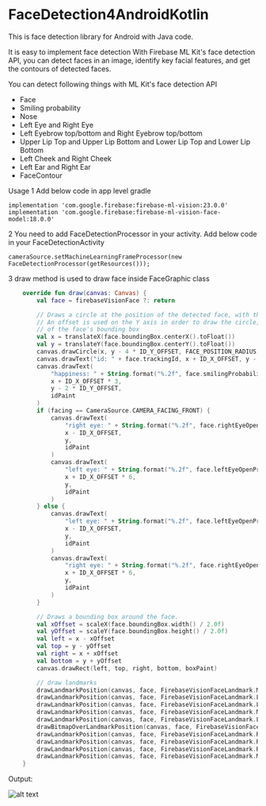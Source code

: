 # FaceDetection4AndroidKotlin

This is face detection library for Android with Java code.

It is easy to implement face detection With Firebase ML Kit's face detection API, you can detect faces in an image, identify key facial features, and get the contours of detected faces.

You can detect following things with ML Kit's face detection API
- Face
- Smiling probability
- Nose
- Left Eye and Right Eye
- Left Eyebrow top/bottom and Right Eyebrow top/bottom
- Upper Lip Top and Upper Lip Bottom and Lower Lip Top and Lower Lip Bottom
- Left Cheek and Right Cheek
- Left Ear and Right Ear
- FaceContour

Usage
1 Add below code in app level gradle
```
implementation 'com.google.firebase:firebase-ml-vision:23.0.0'
implementation 'com.google.firebase:firebase-ml-vision-face-model:18.0.0'
```
2 You need to add FaceDetectionProcessor in your activity. Add below code in your FaceDetectionActivity
```
cameraSource.setMachineLearningFrameProcessor(new FaceDetectionProcessor(getResources()));
```
3 draw method is used to draw face inside FaceGraphic class
```Kotlin
    override fun draw(canvas: Canvas) {
        val face = firebaseVisionFace ?: return

        // Draws a circle at the position of the detected face, with the face's track id below.
        // An offset is used on the Y axis in order to draw the circle, face id and happiness level in the top area
        // of the face's bounding box
        val x = translateX(face.boundingBox.centerX().toFloat())
        val y = translateY(face.boundingBox.centerY().toFloat())
        canvas.drawCircle(x, y - 4 * ID_Y_OFFSET, FACE_POSITION_RADIUS, facePositionPaint)
        canvas.drawText("id: " + face.trackingId, x + ID_X_OFFSET, y - 3 * ID_Y_OFFSET, idPaint)
        canvas.drawText(
            "happiness: " + String.format("%.2f", face.smilingProbability),
            x + ID_X_OFFSET * 3,
            y - 2 * ID_Y_OFFSET,
            idPaint
        )
        if (facing == CameraSource.CAMERA_FACING_FRONT) {
            canvas.drawText(
                "right eye: " + String.format("%.2f", face.rightEyeOpenProbability),
                x - ID_X_OFFSET,
                y,
                idPaint
            )
            canvas.drawText(
                "left eye: " + String.format("%.2f", face.leftEyeOpenProbability),
                x + ID_X_OFFSET * 6,
                y,
                idPaint
            )
        } else {
            canvas.drawText(
                "left eye: " + String.format("%.2f", face.leftEyeOpenProbability),
                x - ID_X_OFFSET,
                y,
                idPaint
            )
            canvas.drawText(
                "right eye: " + String.format("%.2f", face.rightEyeOpenProbability),
                x + ID_X_OFFSET * 6,
                y,
                idPaint
            )
        }

        // Draws a bounding box around the face.
        val xOffset = scaleX(face.boundingBox.width() / 2.0f)
        val yOffset = scaleY(face.boundingBox.height() / 2.0f)
        val left = x - xOffset
        val top = y - yOffset
        val right = x + xOffset
        val bottom = y + yOffset
        canvas.drawRect(left, top, right, bottom, boxPaint)

        // draw landmarks
        drawLandmarkPosition(canvas, face, FirebaseVisionFaceLandmark.MOUTH_BOTTOM)
        drawLandmarkPosition(canvas, face, FirebaseVisionFaceLandmark.LEFT_CHEEK)
        drawLandmarkPosition(canvas, face, FirebaseVisionFaceLandmark.LEFT_EAR)
        drawLandmarkPosition(canvas, face, FirebaseVisionFaceLandmark.MOUTH_LEFT)
        drawLandmarkPosition(canvas, face, FirebaseVisionFaceLandmark.LEFT_EYE)
        drawBitmapOverLandmarkPosition(canvas, face, FirebaseVisionFaceLandmark.NOSE_BASE)
        drawLandmarkPosition(canvas, face, FirebaseVisionFaceLandmark.RIGHT_CHEEK)
        drawLandmarkPosition(canvas, face, FirebaseVisionFaceLandmark.RIGHT_EAR)
        drawLandmarkPosition(canvas, face, FirebaseVisionFaceLandmark.RIGHT_EYE)
        drawLandmarkPosition(canvas, face, FirebaseVisionFaceLandmark.MOUTH_RIGHT)
    }
```

Output:

![alt text](https://github.com/1986webdeveloper/FaceDetection4AndroidKotlin/blob/master/ezgif-4-72e974aee956.gif)

